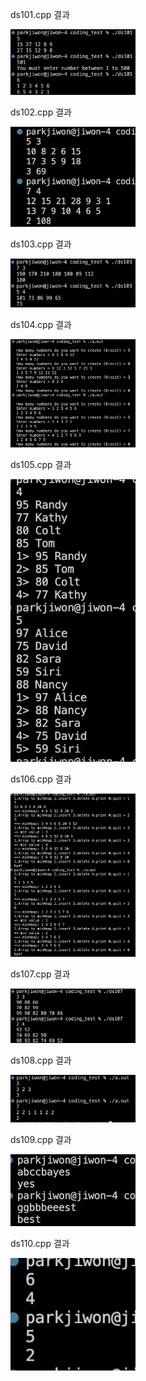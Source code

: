 ds101.cpp 결과<br>

<img src= 'https://github.com/jiwonpark831/22300323_PJW_DS/blob/main/coding_test/results/ds101.png' width = 200>

ds102.cpp 결과<br>

<img src= 'https://github.com/jiwonpark831/22300323_PJW_DS/blob/main/coding_test/results/ds102.png' width = 200>

ds103.cpp 결과<br>

<img src= 'https://github.com/jiwonpark831/22300323_PJW_DS/blob/main/coding_test/results/ds103.png' width = 200>

ds104.cpp 결과<br>

<img src= 'https://github.com/jiwonpark831/22300323_PJW_DS/blob/main/coding_test/results/ds104.png' width = 200>

ds105.cpp 결과<br>

<img src= 'https://github.com/jiwonpark831/22300323_PJW_DS/blob/main/coding_test/results/ds105.png' width = 200>

ds106.cpp 결과<br>

<img src= 'https://github.com/jiwonpark831/22300323_PJW_DS/blob/main/coding_test/results/ds106.png' width = 200>

ds107.cpp 결과<br>

<img src= 'https://github.com/jiwonpark831/22300323_PJW_DS/blob/main/coding_test/results/ds107.png' width = 200>

ds108.cpp 결과<br>

<img src= 'https://github.com/jiwonpark831/22300323_PJW_DS/blob/main/coding_test/results/ds108.png' width = 200>

ds109.cpp 결과<br>

<img src= 'https://github.com/jiwonpark831/22300323_PJW_DS/blob/main/coding_test/results/ds109.png' width = 200>

ds110.cpp 결과<br>

<img src= 'https://github.com/jiwonpark831/22300323_PJW_DS/blob/main/coding_test/results/ds110.png' width = 200>